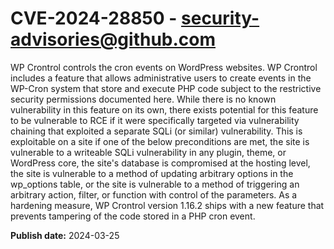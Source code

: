 # CVE-2024-28850 - security-advisories@github.com

WP Crontrol controls the cron events on WordPress websites.  WP Crontrol includes a feature that allows administrative users to create events in the WP-Cron system that store and execute PHP code subject to the restrictive security permissions documented here. While there is no known vulnerability in this feature on its own, there exists potential for this feature to be vulnerable to RCE if it were specifically targeted via vulnerability chaining that exploited a separate SQLi (or similar) vulnerability. This is exploitable on a site if one of the below preconditions are met, the site is vulnerable to a writeable SQLi vulnerability in any plugin, theme, or WordPress core, the site's database is compromised at the hosting level, the site is vulnerable to a method of updating arbitrary options in the wp_options table, or the site is vulnerable to a method of triggering an arbitrary action, filter, or function with control of the parameters.  As a hardening measure, WP Crontrol version 1.16.2 ships with a new feature that prevents tampering of the code stored in a PHP cron event.

**Publish date:** 2024-03-25
